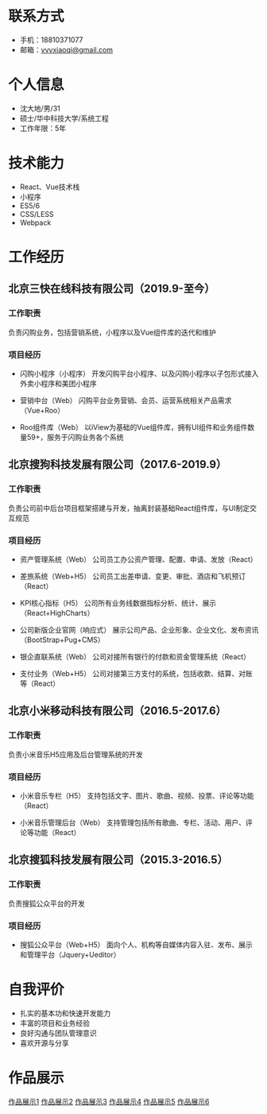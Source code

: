 # 联系方式
- 手机：18810371077
- 邮箱：vvvxiaoqi@gmail.com

# 个人信息
 - 沈大地/男/31
 - 硕士/华中科技大学/系统工程
 - 工作年限：5年

# 技术能力
 - React、Vue技术栈
 - 小程序
 - ES5/6
 - CSS/LESS
 - Webpack

# 工作经历
## 北京三快在线科技有限公司（2019.9-至今）

### 工作职责
负责闪购业务，包括营销系统，小程序以及Vue组件库的迭代和维护

### 项目经历
- 闪购小程序（小程序）
   开发闪购平台小程序、以及闪购小程序以子包形式接入外卖小程序和美团小程序
   
- 营销中台（Web）
   闪购平台业务营销、会员、运营系统相关产品需求（Vue+Roo）
   
- Roo组件库（Web）
   以iView为基础的Vue组件库，拥有UI组件和业务组件数量59+，服务于闪购业务各个系统
   
## 北京搜狗科技发展有限公司（2017.6-2019.9）

### 工作职责
负责公司前中后台项目框架搭建与开发，抽离封装基础React组件库，与UI制定交互规范

### 项目经历
- 资产管理系统（Web）
   公司员工办公资产管理、配置、申请、发放（React）
   
- 差旅系统（Web+H5）
   公司员工出差申请、变更、审批、酒店和飞机预订（React）
   
- KPI核心指标（H5）
   公司所有业务线数据指标分析、统计、展示（React+HighCharts）
   
- 公司新版企业官网（响应式）
   展示公司产品、企业形象、企业文化、发布资讯（BootStrap+Pug+CMS）
   
- 银企直联系统（Web）
   公司对接所有银行的付款和资金管理系统（React）
   
- 支付业务（Web+H5）
   公司对接第三方支付的系统，包括收款、结算、对账等（React）

## 北京小米移动科技有限公司（2016.5-2017.6）

### 工作职责
负责小米音乐H5应用及后台管理系统的开发

### 项目经历
- 小米音乐专栏（H5）
   支持包括文字、图片、歌曲、视频、投票、评论等功能（React）
   
- 小米音乐管理后台（Web）
   支持管理包括所有歌曲、专栏、活动、用户、评论等功能（React）

## 北京搜狐科技发展有限公司（2015.3-2016.5）

### 工作职责
负责搜狐公众平台的开发

### 项目经历
- 搜狐公众平台（Web+H5）
  面向个人、机构等自媒体内容入驻、发布、展示和管理平台（Jquery+Ueditor） 
  
# 自我评价
 - 扎实的基本功和快速开发能力
 - 丰富的项目和业务经验
 - 良好沟通与团队管理意识
 - 喜欢开源与分享  

# 作品展示
[作品展示1](https://bigdady.xyz/images/asset.jpg)
[作品展示2](https://bigdady.xyz/images/trip-pc.jpg)
[作品展示3](https://bigdady.xyz/images/trip-m.jpg)
[作品展示4](https://bigdady.xyz/images/kpi.jpg)
[作品展示5](https://bigdady.xyz/images/guan.jpg)
[作品展示6](https://bigdady.xyz/images/guan-m.jpg)
